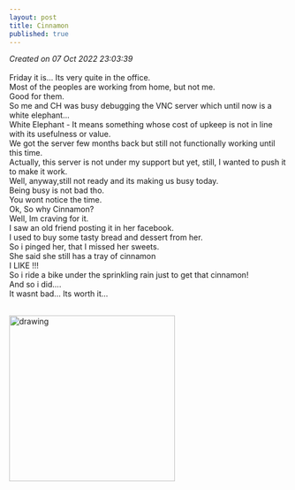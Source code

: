 ```yaml
---
layout: post
title: Cinnamon
published: true
---
```

_Created on 07 Oct 2022 23:03:39_
<br>
<br>
Friday it is... Its very quite in the office.
<br>
Most of the peoples are working from home, but not me.
<br>
Good for them. 
<br>
So me and CH was busy debugging the VNC server which until now is a white elephant...
<br>
White Elephant - It means something whose cost of upkeep is not in line with its usefulness or value.
<br>
We got the server few months back but still not functionally working until this time.
<br>
Actually, this server is not under my support but yet, still, I wanted to push it to make it work.
<br>
Well, anyway,still not ready and its making us busy today.
<br>
Being busy is not bad tho.
<br>
You wont notice the time.
<br>
Ok, So why Cinnamon?
<br>
Well, Im craving for it.
<br>
I saw an old friend posting it in her facebook. 
<br>
I used to buy some tasty bread and dessert from her.
<br>
So i pinged her, that I missed her sweets.
<br>
She said she still has a tray of cinnamon
<br>
I LIKE !!!
<br>
So i ride a bike under the sprinkling rain just to get that cinnamon!
<br>
And so i did....
<br>
It wasnt bad... Its worth it...
<br>
<br>

<img src="https://drive.google.com/uc?export=view&id=1zShnNYStJlB97LE0xIJ7EVR3im1zaN2h" alt="drawing" width="300"/>
